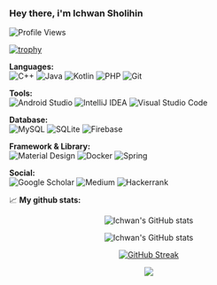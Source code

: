 ### Hey there, i'm Ichwan Sholihin 
![Profile Views](https://komarev.com/ghpvc/?username=ichwansh03&color=blue)

[![trophy](https://github-profile-trophy.vercel.app/?username=ichwansh03&theme=radical)](https://github.com/ryo-ma/github-profile-trophy)

**Languages:**  
![C++](https://img.shields.io/badge/c++-%2300599C.svg?style=for-the-badge&logo=c%2B%2B&logoColor=white)
![Java](https://img.shields.io/badge/java-%23ED8B00.svg?style=for-the-badge&logo=openjdk&logoColor=white)
![Kotlin](https://img.shields.io/badge/kotlin-%237F52FF.svg?style=for-the-badge&logo=kotlin&logoColor=white)
![PHP](https://img.shields.io/badge/php-%23777BB4.svg?style=for-the-badge&logo=php&logoColor=white)
![Git](https://img.shields.io/badge/git-%23F05033.svg?style=for-the-badge&logo=git&logoColor=white)

**Tools:**  
![Android Studio](https://img.shields.io/badge/Android%20Studio-3DDC84.svg?style=for-the-badge&logo=android-studio&logoColor=white)
![IntelliJ IDEA](https://img.shields.io/badge/IntelliJIDEA-000000.svg?style=for-the-badge&logo=intellij-idea&logoColor=white)
![Visual Studio Code](https://img.shields.io/badge/Visual%20Studio%20Code-0078d7.svg?style=for-the-badge&logo=visual-studio-code&logoColor=white)

**Database:**  
![MySQL](https://img.shields.io/badge/MySQL-005C84?style=for-the-badge&logo=mysql&logoColor=white)
![SQLite](https://img.shields.io/badge/SQLite-07405E?style=for-the-badge&logo=sqlite&logoColor=white)
![Firebase](https://img.shields.io/badge/firebase-ffca28?style=for-the-badge&logo=firebase&logoColor=black)

**Framework & Library:**  
![Material Design](https://img.shields.io/badge/material%20design-757575?style=for-the-badge&logo=material%20design&logoColor=white)
![Docker](https://img.shields.io/badge/Docker-2CA5E0?style=for-the-badge&logo=docker&logoColor=white)
![Spring](https://img.shields.io/badge/Spring-6DB33F?style=for-the-badge&logo=spring&logoColor=white)

**Social:**  
![Google Scholar](https://img.shields.io/badge/Google_Scholar-4285F4?style=for-the-badge&logo=google-scholar&logoColor=white)
![Medium](https://img.shields.io/badge/Medium-12100E?style=for-the-badge&logo=medium&logoColor=white)
![Hackerrank](https://img.shields.io/badge/-Hackerrank-2EC866?style=for-the-badge&logo=HackerRank&logoColor=white)

📈 **My github stats:**  
<div align="center">

![Ichwan's GitHub stats](https://github-readme-stats.vercel.app/api/top-langs/?username=ichwansh03&hide=javascript,html,css&theme=tokyonight)

![Ichwan's GitHub stats](https://github-readme-stats.vercel.app/api?username=ichwansh03&show_icons=true&theme=dracula)

[![GitHub Streak](https://streak-stats.demolab.com?user=ichwansh03&theme=tokyonight&border_radius=3.7)](https://git.io/streak-stats)

![](https://github-profile-summary-cards.vercel.app/api/cards/profile-details?username=ichwansh03&theme=2077)
</div>



